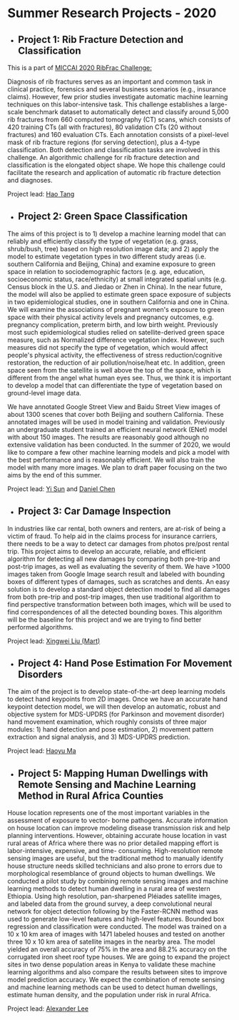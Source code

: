 # Summer Research Projects - 2020


* ## Project 1:  Rib Fracture Detection and Classification

This is a part of [MICCAI 2020 RibFrac Challenge:](https://ribfrac.grand-challenge.org/overview)

Diagnosis of rib fractures serves as an important and common task in clinical practice, forensics and several business scenarios (e.g., insurance claims). However, few prior studies investigate automatic machine learning techniques on this labor-intensive task. This challenge establishes a large-scale benchmark dataset to automatically detect and classify around 5,000 rib fractures from 660 computed tomography (CT) scans, which consists of 420 training CTs (all with fractures), 80 validation CTs (20 without fractures) and 160 evaluation CTs. Each annotation consists of a pixel-level mask of rib fracture regions (for serving detection), plus a 4-type classification. Both detection and classification tasks are involved in this challenge. An algorithmic challenge for rib fracture detection and classification is the elongated object shape. We hope this challenge could facilitate the research and application of automatic rib fracture detection and diagnoses.  

Project lead: [Hao Tang](mailto:htang6@uci.edu)

* ## Project 2: Green Space Classification

The aims of this project is to 1) develop a machine learning model that can reliably and efficiently classify the type of vegetation (e.g. grass, shrub/bush, tree) based on high resolution image data; and 2) apply the model to estimate vegetation types in two different study areas (i.e. southern California and Beijing, China) and examine exposure to green space in relation to sociodemographic factors (e.g. age, education, socioeconomic status, race/ethnicity) at small integrated spatial units (e.g. Census block in the U.S. and Jiedao or Zhen in China).  In the near future, the model will also be applied to estimate green space exposure of subjects in two epidemiological studies, one in southern California and one in China.  We will examine the associations of pregnant women's exposure to green space with their physical activity levels and pregnancy outcomes, e.g. pregnancy complication, preterm birth, and low birth weight.  Previously most such epidemiological studies relied on satellite-derived green space measure, such as Normalized difference vegetation index.  However, such measures did not specify the type of vegetation, which would affect people's physical activity, the effectiveness of stress reduction/cognitive restoration, the reduction of air pollution/noise/heat etc.  In addition, green space seen from the satellite is well above the top of the space, which is different from the angel what human eyes see.  Thus, we think it is important to develop a model that can differentiate the type of vegetation based on ground-level image data.

We have annotated Google Street View and Baidu Street View images of about 1300 scenes that cover both Beijing and southern California.   These annotated images will be used in model training and validation.  Previously an undergraduate student trained an efficient neural network (ENet) model with about 150 images.  The results are reasonably good although no extensive validation has been conducted.  In the summer of 2020, we would like to compare a few other machine learning models and pick a model with the best performance and is reasonably efficient.  We will also train the model with many more images.  We plan to draft paper focusing on the two aims  by the end of this summer.

Project lead: [Yi Sun](mailto:suny16@uci.edu) and [Daniel Chen](mailto:liangjc2@uci.edu)

* ## Project 3: Car Damage Inspection

In industries like car rental, both owners and renters, are at-risk of being a victim of fraud. To help aid in the claims process for insurance carriers, there needs to be a way to detect car damages from photos pre/post rental trip. This project aims to develop an accurate, reliable, and efficient algorithm for detecting all new damages by comparing both pre-trip and post-trip images, as well as evaluating the severity of them. 
We have >1000 images taken from Google Image search result and labeled with bounding boxes of different types of damages, such as scratches and dents. An easy solution is to develop a standard object detection model to find all damages from both pre-trip and post-trip images, then use traditional algorithm to find perspective transformation between both images, which will be used to find correspondences of all the detected bounding boxes. This algorithm will be the baseline for this project and we are trying to find better performed algorithms.

Project lead: [Xingwei Liu (Mart)](mailto:xingweil@uci.edu)

* ## Project 4: Hand Pose Estimation For Movement Disorders

The aim of the project is to develop state-of-the-art deep learning models to detect hand keypoints from 2D images. Once we have an accurate hand keypoint detection model, we will then develop an automatic, robust and objective system for MDS-UPDRS (for Parkinson and movement disorder) hand movement examination, which roughly consists of three major modules: 1) hand detection and pose estimation, 2) movement pattern extraction and signal analysis, and 3) MDS-UPDRS prediction. 

Project lead: [Haoyu Ma](mailto:haoyum3@uci.edu)

* ## Project 5: Mapping Human Dwellings with Remote Sensing and Machine Learning Method in Rural Africa Counties

House location represents one of the most important variables in the assessment of exposure to vector-
borne pathogens. Accurate information on house location can improve modeling disease transmission
risk and help planning interventions. However, obtaining accurate house location in vast rural areas of
Africa where there was no prior detailed mapping effort is labor-intensive, expensive, and time-
consuming. High-resolution remote sensing images are useful, but the traditional method to manually
identify house structure needs skilled technicians and also prone to errors due to morphological
resemblance of ground objects to human dwellings.
We conducted a pilot study by combining remote sensing images and machine learning methods to
detect human dwelling in a rural area of western Ethiopia. Using high resolution, pan-sharpened
Pléiades satellite images, and labeled data from the ground survey, a deep convolutional neural network
for object detection following by the Faster-RCNN method was used to generate low-level features and
high-level features. Bounded box regression and classification were conducted. The model was trained
on a 10 x 10 km area of images with 1471 labeled houses and tested on another three 10 x 10 km area
of satellite images in the nearby area. The model yielded an overall accuracy of 75% in the area and
88.2% accuracy on the corrugated iron sheet roof type houses.
We are going to expand the project sites in two dense population areas in Kenya to validate these
machine learning algorithms and also compare the results between sites to improve model prediction
accuracy. We expect the combination of remote sensing and machine learning methods can be used to
detect human dwellings, estimate human density, and the population under risk in rural Africa.

Project lead: [Alexander Lee](mailto:mingchil@uci.edu)


